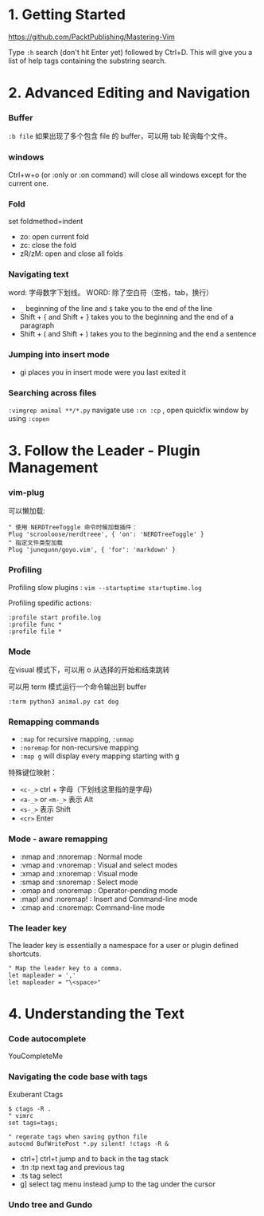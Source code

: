 # 1. Getting Started

https://github.com/PacktPublishing/Mastering-Vim

Type `:h` search (don't hit Enter yet) followed by Ctrl+D. This will give you a list of help tags containing the
substring search.


# 2. Advanced Editing and Navigation

### Buffer

`:b file` 如果出现了多个包含 file 的 buffer，可以用 tab 轮询每个文件。

### windows

Ctrl+w+o (or :only or :on command) will close all windows except for the current one.

### Fold

set foldmethod=indent

- zo: open current fold
- zc: close the fold
- zR/zM: open and close all folds

### Navigating text

word: 字母数字下划线。 WORD: 除了空白符（空格，tab，换行）

- `_` beginning of the line and `$` take you to the end of the line
- Shift + {  and Shift + } takes you to the beginning and the end of a paragraph
- Shift + (  and Shift + ) takes you to the beginning and the end a sentence

### Jumping into insert mode

- gi places you in insert mode were you last exited it

### Searching across files

`:vimgrep animal **/*.py` navigate use `:cn :cp` , open quickfix window by using `:copen`


# 3. Follow the Leader - Plugin Management

### vim-plug 
可以懒加载:

```vim
" 使用 NERDTreeToggle 命令时候加载插件：
Plug 'scrooloose/nerdtreee', { 'on': 'NERDTreeToggle' }
" 指定文件类型加载
Plug 'junegunn/goyo.vim', { 'for': 'markdown' }
```

### Profiling

Profiling slow plugins : `vim --startuptime startuptime.log`

Profiling spedific actions:

```
:profile start profile.log
:profile func *
:profile file *
```

### Mode

在visual 模式下，可以用 o 从选择的开始和结束跳转

可以用 term 模式运行一个命令输出到 buffer

`:term python3 animal.py cat dog`

### Remapping commands

- `:map` for recursive mapping, `:unmap`
- `:noremap` for non-recursive mapping
- `:map g` will display every mapping starting with g

特殊键位映射：

- `<c-_>` ctrl + 字母（下划线这里指的是字母)
- `<a-_>` or `<m-_>` 表示 Alt
- `<s-_>` 表示 Shift
- `<cr>` Enter

### Mode - aware remapping

- :nmap and :nnoremap : Normal mode
- :vmap and :vnoremap : Visual and select modes
- :xmap and :xnoremap : Visual mode
- :smap and :snoremap : Select mode
- :omap and :onoremap : Operator-pending mode
- :map! and :noremap! : Insert and Command-line mode
- :cmap and :cnoremap: Command-line mode

### The leader key

The leader key is essentially a namespace for a user or plugin defined shortcuts.

```
" Map the leader key to a comma.
let mapleader = ','
let mapleader = "\<space>"
```


# 4. Understanding the Text

### Code autocomplete

YouCompleteMe

### Navigating the code base with tags

Exuberant Ctags

```
$ ctags -R .
" vimrc
set tags=tags;

" regerate tags when saving python file
autocmd BufWritePost *.py silent! !ctags -R &
```

- ctrl+] ctrl+t jump and to back in the tag stack
- :tn :tp  next tag and previous tag
- :ts tag select
- g]  select tag menu instead jump to the tag under the cursor

### Undo tree and Gundo
